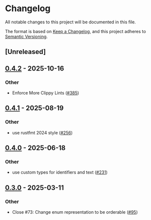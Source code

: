 # Changelog

All notable changes to this project will be documented in this file.

The format is based on [Keep a Changelog](https://keepachangelog.com/en/1.0.0/),
and this project adheres to [Semantic Versioning](https://semver.org/spec/v2.0.0.html).

## [Unreleased]

## [0.4.2](https://github.com/aranya-project/aranya-core/compare/aranya-policy-ifgen-macro-v0.4.1...aranya-policy-ifgen-macro-v0.4.2) - 2025-10-16

### Other

- Enforce More Clippy Lints ([#385](https://github.com/aranya-project/aranya-core/pull/385))

## [0.4.1](https://github.com/aranya-project/aranya-core/compare/aranya-policy-ifgen-macro-v0.4.0...aranya-policy-ifgen-macro-v0.4.1) - 2025-08-19

### Other

- use rustfmt 2024 style ([#256](https://github.com/aranya-project/aranya-core/pull/256))

## [0.4.0](https://github.com/aranya-project/aranya-core/compare/aranya-policy-ifgen-macro-v0.3.0...aranya-policy-ifgen-macro-v0.4.0) - 2025-06-18

### Other

- use custom types for identifiers and text ([#231](https://github.com/aranya-project/aranya-core/pull/231))

## [0.3.0](https://github.com/aranya-project/aranya-core/compare/aranya-policy-ifgen-macro-v0.2.0...aranya-policy-ifgen-macro-v0.3.0) - 2025-03-11

### Other

- Close #73: Change enum representation to be orderable ([#95](https://github.com/aranya-project/aranya-core/pull/95))
